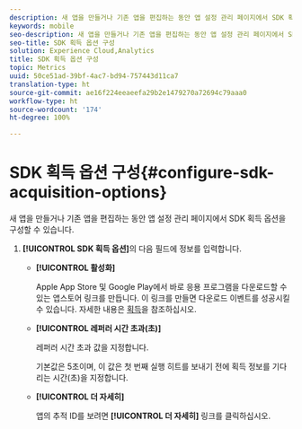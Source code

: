 ```yaml
---
description: 새 앱을 만들거나 기존 앱을 편집하는 동안 앱 설정 관리 페이지에서 SDK 획득 옵션을 구성할 수 있습니다.
keywords: mobile
seo-description: 새 앱을 만들거나 기존 앱을 편집하는 동안 앱 설정 관리 페이지에서 SDK 획득 옵션을 구성할 수 있습니다.
seo-title: SDK 획득 옵션 구성
solution: Experience Cloud,Analytics
title: SDK 획득 옵션 구성
topic: Metrics
uuid: 50ce51ad-39bf-4ac7-bd94-757443d11ca7
translation-type: ht
source-git-commit: ae16f224eeaeefa29b2e1479270a72694c79aaa0
workflow-type: ht
source-wordcount: '174'
ht-degree: 100%

---
```



# SDK 획득 옵션 구성{#configure-sdk-acquisition-options}

새 앱을 만들거나 기존 앱을 편집하는 동안 앱 설정 관리 페이지에서 SDK 획득 옵션을 구성할 수 있습니다.

1. **[!UICONTROL SDK 획득 옵션]**&#x200B;의 다음 필드에 정보를 입력합니다. 

   * **[!UICONTROL 활성화]**

      Apple App Store 및 Google Play에서 바로 응용 프로그램을 다운로드할 수 있는 앱스토어 링크를 만듭니다. 이 링크를 만들면 다운로드 이벤트를 성공시킬 수 있습니다. 자세한 내용은 [획득](//help/using/acquisition-main/acquisition-main.md)을 참조하십시오.

   * **[!UICONTROL 레퍼러 시간 초과(초)]**

      레퍼러 시간 초과 값을 지정합니다.

      기본값은 5초이며, 이 값은 첫 번째 실행 히트를 보내기 전에 획득 정보를 기다리는 시간(초)을 지정합니다.

   * **[!UICONTROL 더 자세히]**

      앱의 추적 ID를 보려면 **[!UICONTROL 더 자세히]** 링크를 클릭하십시오.
